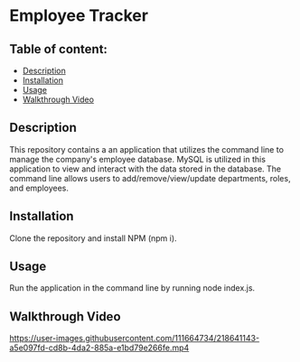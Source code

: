 # Employee Tracker

## Table of content: 
  - [Description](#description)
  - [Installation](#installation)
  - [Usage](#usage)
  - [Walkthrough Video](#walkthrough-video)

## Description <a id="description"></a>
This repository contains a an application that utilizes the command line to manage the company's employee database. MySQL is utilized in this application to view and interact with the data stored in the database. The command line allows users to add/remove/view/update departments, roles, and employees.
## Installation <a id="installation"></a>
Clone the repository and install NPM (npm i). 
## Usage <a id="usage"></a>
Run the application in the command line by running node index.js. 
## Walkthrough Video
https://user-images.githubusercontent.com/111664734/218641143-a5e097fd-cd8b-4da2-885a-e1bd79e266fe.mp4

